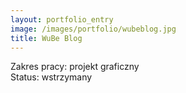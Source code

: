 ```yaml
---
layout: portfolio_entry
image: /images/portfolio/wubeblog.jpg
title: WuBe Blog
---
```

Zakres pracy: projekt graficzny <br />
Status: wstrzymany